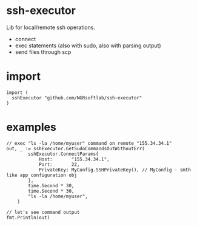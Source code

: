 # ssh-executor
Lib for local/remote ssh operations.
- connect
- exec statements (also with sudo, also with parsing output)
- send files through scp

# import
```
import (
  sshExecutor "github.com/NGRsoftlab/ssh-executor"
)
```

# examples
```
// exec "ls -la /home/myuser" command on remote "155.34.34.1"
out, _ := sshExecutor.GetSudoCommandsOutWithoutErr(
		sshExecutor.ConnectParams{
			Host:       "155.34.34.1",
			Port:       22,
			PrivateKey: MyConfig.SSHPrivateKey(), // MyConfig - smth like app configuration obj
		},
		time.Second * 30,
		time.Second * 30,
		"ls -la /home/myuser",
	)

// let's see command output
fmt.Println(out)
```
